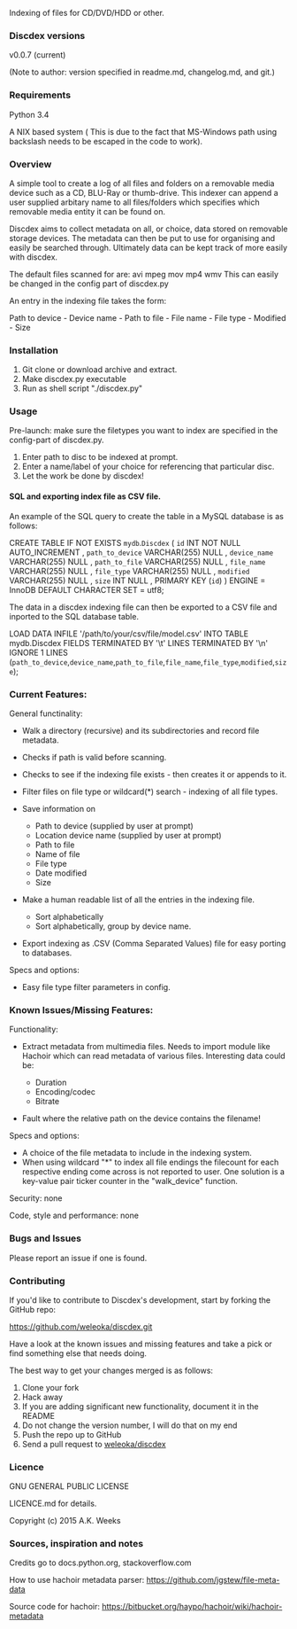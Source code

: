 Indexing of files for CD/DVD/HDD or other.



### Discdex versions
v0.0.7 (current)

(Note to author: version specified in readme.md, changelog.md, and git.)



### Requirements
Python 3.4

A NIX based system ( This is due to the fact that MS-Windows path using backslash needs to be escaped in the code to work).



### Overview
A simple tool to create a log of all files and folders on a removable media device such as a CD, BLU-Ray or thumb-drive. This indexer can append a user supplied arbitary name to all files/folders which specifies which removable media entity it can be found on.

Discdex aims to collect metadata on all, or choice, data stored on removable storage devices. The metadata can then be put to use for organising and easily be searched through. Ultimately data can be kept track of more easily with discdex.

The default files scanned for are: avi mpeg mov mp4 wmv
This can easily be changed in the config part of discdex.py

An entry in the indexing file takes the form:

Path to device - Device name - Path to file - File name - File type - Modified - Size



### Installation
1. Git clone or download archive and extract.
2. Make discdex.py executable
3. Run as shell script "./discdex.py"



### Usage
Pre-launch: make sure the filetypes you want to index are specified in the config-part of discdex.py.

1. Enter path to disc to be indexed at prompt.
2. Enter a name/label of your choice for referencing that particular disc.
3. Let the work be done by discdex!

#### SQL and exporting index file as CSV file.
An example of the SQL query to create the table in a MySQL database is as follows:

CREATE  TABLE IF NOT EXISTS `mydb`.`Discdex` (
  `id` INT NOT NULL AUTO_INCREMENT ,
  `path_to_device` VARCHAR(255) NULL ,
  `device_name` VARCHAR(255) NULL ,
  `path_to_file` VARCHAR(255) NULL ,
  `file_name` VARCHAR(255) NULL ,
  `file_type` VARCHAR(255) NULL ,
  `modified` VARCHAR(255) NULL ,
  `size` INT NULL ,
  PRIMARY KEY (`id`) )
ENGINE = InnoDB
DEFAULT CHARACTER SET = utf8;


The data in a discdex indexing file can then be exported to a CSV file and inported to the SQL database table.

LOAD DATA INFILE '/path/to/your/csv/file/model.csv'
INTO TABLE mydb.Discdex
FIELDS TERMINATED BY '\t'
LINES TERMINATED BY '\n'
IGNORE 1 LINES
 (`path_to_device`,`device_name`,`path_to_file`,`file_name`,`file_type`,`modified`,`size`);


### Current Features:
General functinality:

* Walk a directory (recursive) and its subdirectories and record file metadata.
* Checks if path is valid before scanning.
* Checks to see if the indexing file exists - then creates it or appends to it.
* Filter files on file type or wildcard(*) search - indexing of all file types.
* Save information on
    - Path to device (supplied by user at prompt)
    - Location device name (supplied by user at prompt)
    - Path to file
    - Name of file
    - File type
    - Date modified
    - Size

* Make a human readable list of all the entries in the indexing file.
    - Sort alphabetically
    - Sort alphabetically, group by device name.

* Export indexing as .CSV (Comma Separated Values) file for easy porting to databases.

Specs and options:

* Easy file type filter parameters in config.



### Known Issues/Missing Features:
Functionality:

* Extract metadata from multimedia files. Needs to import module like Hachoir which can read metadata of various files. Interesting data could be:
	- Duration
	- Encoding/codec
	- Bitrate

* Fault where the relative path on the device contains the filename!

Specs and options:

* A choice of the file metadata to include in the indexing system.
* When using wildcard "*" to index all file endings the filecount for each respective ending come across is not reported to user. One solution is a key-value pair ticker counter in the "walk_device" function.

Security: none

Code, style and performance: none



### Bugs and Issues
Please report an issue if one is found.



### Contributing
If you'd like to contribute to Discdex's development, start by forking the GitHub repo:

https://github.com/weleoka/discdex.git

Have a look at the known issues and missing features and take a pick or find something else that needs doing.

The best way to get your changes merged is as follows:

1. Clone your fork
2. Hack away
3. If you are adding significant new functionality, document it in the README
4. Do not change the version number, I will do that on my end
5. Push the repo up to GitHub
6. Send a pull request to [weleoka/discdex](https://github.com/weleoka/discdex)



### Licence

GNU GENERAL PUBLIC LICENSE

LICENCE.md for details.

Copyright (c) 2015 A.K. Weeks



### Sources, inspiration and notes
Credits go to docs.python.org, stackoverflow.com

How to use hachoir metadata parser:
https://github.com/jgstew/file-meta-data

Source code for hachoir:
https://bitbucket.org/haypo/hachoir/wiki/hachoir-metadata



